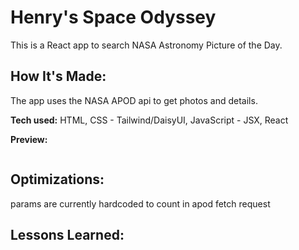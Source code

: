 # Henry's Space Odyssey

This is a React app to search NASA Astronomy Picture of the Day.

## How It's Made:

The app uses the NASA APOD api to get photos and details.

**Tech used:**
HTML, CSS - Tailwind/DaisyUI, JavaScript - JSX, React

**Preview:**

<div align="center">
  <img src="" alt="" />  
</div>

## Optimizations:

params are currently hardcoded to count in apod fetch request

## Lessons Learned:
